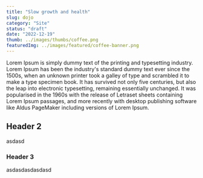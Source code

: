 ```yaml
---
title: "Slow growth and health"
slug: dojo
category: "Site"
status: "draft"
date: "2022-12-19"
thumb: ../images/thumbs/coffee.png
featuredImg: ../images/featured/coffee-banner.png
---
```


Lorem Ipsum is simply dummy text of the printing and typesetting industry. Lorem Ipsum has been the industry's standard dummy text ever since the 1500s, when an unknown printer took a galley of type and scrambled it to make a type specimen book. It has survived not only five centuries, but also the leap into electronic typesetting, remaining essentially unchanged. It was popularised in the 1960s with the release of Letraset sheets containing Lorem Ipsum passages, and more recently with desktop publishing software like Aldus PageMaker including versions of Lorem Ipsum.

## Header 2

asdasd

### Header 3

asdasdasdasdasd
